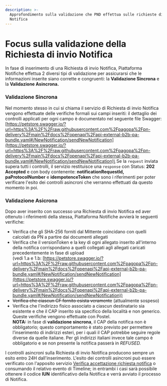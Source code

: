 ```yaml
---
description: >-
  Approfondimento sulla validazione che PND effettua sulle richieste di  invio
  Notifica
---
```


# Focus sulla validazione della Richiesta di invio Notifica

In fase di inserimento di una Richiesta di invio Notifica, Piattaforma Notifiche effettua 2 diversi tipi di validazione per assicurarsi che le informazioni inserite siano corrette e congruenti: la **Validazione Sincrona** e la **Validazione Asincrona.**

### Validazione Sincrona

Nel momento stesso in cui si chiama il servizio di Richiesta di invio Notifica vengono effettuate delle verifiche formali sui campi inseriti: il dettaglio dei controlli applicati per ogni campo è documentato nel seguente file Swagger: [https://petstore.swagger.io/?url=https%3A%2F%2Fraw.githubusercontent.com%2Fpagopa%2Fpn-delivery%2Fmain%2Fdocs%2Fopenapi%2Fapi-external-b2b-pa-bundle.yaml#/NewNotification/sendNewNotification](https://petstore.swagger.io/?url=https%3A%2F%2Fraw.githubusercontent.com%2Fpagopa%2Fpn-delivery%2Fmain%2Fdocs%2Fopenapi%2Fapi-external-b2b-pa-bundle.yaml#/NewNotification/sendNewNotification)\
Se la `request` inviata supera tutti i controlli, il servizio restituisce una `response` con Status: **202 Accepted** e con body contenente: **notificationRequestId, paProtocolNumber** e **idempotenceToken** che sono i riferimenti per poter verificare l'esito dei controlli asincroni che verranno effettuati da questo momento in poi.

### Validazione Asicrona

Dopo aver inserito con successo una Richiesta di invio Notifica ed aver ottenuto i riferimenti della stessa, Piattaforma Notifiche avvierà le seguenti verifiche:

* Verifica che gli SHA-256 forniti dal Mittente coincidano con quelli calcolati da PN a partire dai documenti allegati
* Verifica che il versionToken e la key di ogni allegato inserito all'interno della notifica corrispondano a quelli collegati agli allegati caricati precedentemente in fase di upload \
  (vedi 1.a e 1.b: [https://petstore.swagger.io/?url=https%3A%2F%2Fraw.githubusercontent.com%2Fpagopa%2Fpn-delivery%2Fmain%2Fdocs%2Fopenapi%2Fapi-external-b2b-pa-bundle.yaml#/NewNotification/sendNewNotification](https://petstore.swagger.io/?url=https%3A%2F%2Fraw.githubusercontent.com%2Fpagopa%2Fpn-delivery%2Fmain%2Fdocs%2Fopenapi%2Fapi-external-b2b-pa-bundle.yaml#/NewNotification/sendNewNotification))
* ~~Verifica che ciascun CF fornito esista veramente~~ (attualmente sospeso)
* Verifica che l'indirizzo fisico associato a ciascun destinatario sia esistente e che il CAP inserito sia specifico della località e non generico. Queste verifiche vengono effettuate con Postel. \
  **NOTA:** in fase di **validazione sincrona**, il CAP della notifica non è obbligatorio; questo comportamento è stato previsto per permettere l’inserimento di indirizzi esteri, per i quali il CAP potrebbe seguire regole diverse da quelle italiane. Per gli indirizzi italiani invece tale campo è obbligatorio e se non presente la notifica passerà in _REFUSED._

I controlli asincroni sulla Richiesta di invio Notifica producono sempre un esito entro 24H dall'inserimento. L'esito dei controlli asincroni può essere verificato con l'apposito servizio [Verifica accettazione richiesta notifica](https://petstore.swagger.io/?url=https%3A%2F%2Fraw.githubusercontent.com%2Fpagopa%2Fpn-delivery%2Fdevelop%2Fdocs%2Fopenapi%2Fapi-external-b2b-pa.yaml#/SenderReadB2B/retrieveNotificationRequestStatus) o consumando il relativo evento di Timeline; in entrambi i casi sarà possibile ottenere il codice **IUN** identificativo della Notifica e verrà avviato il processo di Notifica.
